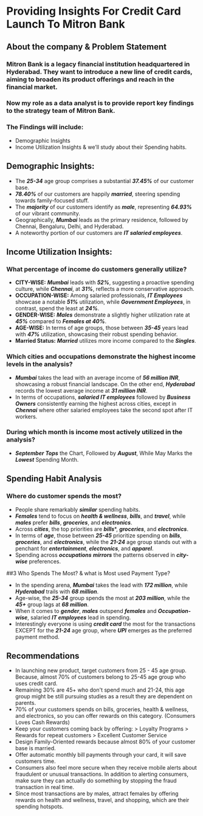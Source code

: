 # Providing Insights For Credit Card Launch To Mitron Bank
## About the company & Problem Statement
  ### Mitron Bank is a legacy financial institution headquartered in Hyderabad. They want to introduce a new line of credit cards, aiming to broaden its product offerings and reach in the financial market.
  ### Now my role as a data analyst is to  provide  report key findings to the strategy team of Mitron Bank. 
  ### The Findings will include:
  + Demographic Insights
  + Income Utilization Insights & we’ll study about their Spending habits.


## Demographic Insights: 
  + The ***25-34*** age group comprises a substantial ***37.45%*** of our customer base.
  + ***78.40%*** of our customers are happily ***married***, steering spending towards family-focused stuff.
  + The ***majority*** of our customers identify as ***male***, representing ***64.93%*** of our vibrant community.
  + Geographically, ***Mumbai*** leads as the primary residence, followed by Chennai, Bengaluru, Delhi, and Hyderabad.
  + A noteworthy portion of our customers are ***IT salaried employees***.

## Income Utilization Insights:
### What percentage of income do customers generally utilize?
+ **CITY-WISE:**
***Mumbai*** leads with ***52%***, suggesting a proactive spending culture, while ***Chennai***, at ***31%***, reflects a more conservative approach.
+ **OCCUPATION-WISE:**
Among salaried professionals, ***IT Employees*** showcase a notable ***51%*** utilization, while ***Government Employees***, in contrast, spend the least at ***24%***. 
+ **GENDER-WISE:**
***Males*** demonstrate a slightly higher utilization rate at ***45%*** compared to ***Females at 40%***.
+ **AGE-WISE:**
In terms of age groups, those between ***35-45*** years lead with ***47%*** utilization, showcasing their robust spending behavior.
+ **Married Status:**
***Married*** utilizes more income compared to the ***Singles***.

### Which cities and occupations demonstrate the highest income levels in the analysis?

+ ***Mumbai*** takes the lead with an average income of ***56 million INR***, showcasing a robust financial landscape. On the other end, ***Hyderabad*** records the lowest average income at ***31 million INR***.
+ In terms of occupations, ***salaried IT employees*** followed by ***Business Owners*** consistently earning the highest across cities, except in ***Chennai*** where other salaried employees take the second spot after IT workers.

### During which month is income most actively utilized in the analysis?
+  ***September*** ***Tops*** the Chart, Followed by ***August***, While May Marks the ***Lowest*** Spending Month.

## Spending Habit Analysis
### Where do customer spends the most?

+ People share remarkably ***similar*** spending habits.
+ ***Females*** tend to focus on ***health & wellness***, ***bills***, and ***travel***, while ***males*** prefer ***bills***, ***groceries***, and ***electronics***.
+ Across ***cities***, the top priorities are ***bills****, ***groceries***, and ***electronics***.
+ In terms of ***age***, those between ***25-45*** prioritize spending on ***bills***, ***groceries***, and ***electronics***, while the ***21-24*** age group stands out with a penchant for ***entertainment***, ***electronics***, and ***apparel***. 
+ Spending across ***occupations*** ***mirrors*** the patterns observed in ***city-wise*** preferences.

##3 Who Spends The Most? & what is Most used Payment Type?

+ In the spending arena, ***Mumbai*** takes the lead with ***172 million***, while ***Hyderabad*** trails with ***68 million***.
+ Age-wise, the ***25-34*** group spends the most at ***203 million***, while the ***45+*** group lags at ***68 million***.
+ When it comes to ***gender***, ***males*** outspend ***females*** and ***Occupation-wise***, salaried ***IT employees*** lead in spending.
+ Interestingly everyone is using ***credit card*** the most for the transactions EXCEPT for the ***21-24*** age group, where ***UPI*** emerges as the preferred payment method.

## Recommendations
+ In launching new product, target customers from 25 - 45 age group. Because, almost 70% of customers belong to 25-45 age group who uses credit card.
+ Remaining 30% are 45+ who don't spend much and 21-24, this age group might be still pursuing studies as a result they are dependent on parents.
+ 70% of your customers spends on bills, groceries, health & wellness, and electronics, so you can offer rewards on this category. (Consumers Loves Cash Rewards)
+ Keep your customers coming back by offering:
              > Loyalty Programs
              > Rewards for repeat customers
              > Excellent Customer Service
+ Design Family-Oriented rewards because almost 80% of your customer base is married.
+ Offer automatic monthly bill payments through your card, it will save customers time.
+ Consumers also feel more secure when they receive mobile alerts about fraudulent or unusual transactions. In addition to alerting consumers, make sure they can actually do something by stopping the fraud transaction in real time.
+ Since most transactions are by males, attract females by offering rewards on health and wellness, travel, and shopping, which are their spending hotspots.
                                                                                                                                                                                                                                                                                                                                                                                                                                                                                            
